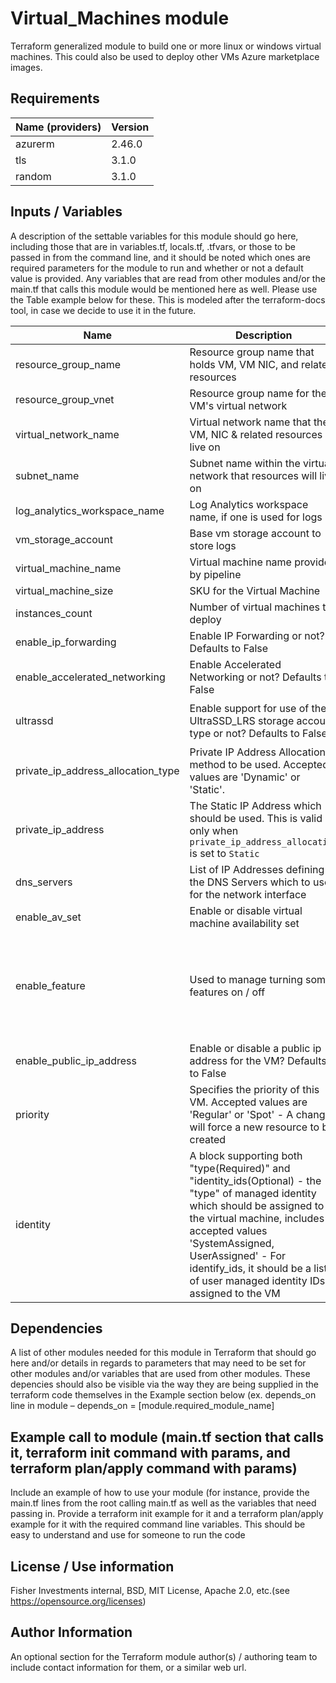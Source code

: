 

# Virtual_Machines module

Terraform generalized module to build one or more linux or windows virtual machines.  This could also be used to deploy other VMs Azure marketplace images.

## Requirements

| Name (providers)   | Version  |
|--------------------|----------|
| azurerm            |  2.46.0  |
| tls                |  3.1.0   |
| random             |  3.1.0   |


## Inputs / Variables

A description of the settable variables for this module should go here, including those that are in variables.tf, locals.tf, .tfvars, or those to be passed in from the command line, and it should be noted which ones are required parameters for the module to run and whether or not a default value is provided. Any variables that are read from other modules and/or the main.tf that calls this module would be mentioned here as well.  Please use the Table example below for these.  This is modeled after the terraform-docs tool, in case we decide to use it in the future.

| Name              | Description                              | Type    | Default Value   | Required |
|-------------------|------------------------------------------|---------|-----------------|:--------:|
| resource_group_name | Resource group name that holds VM, VM NIC, and related resources | `string` | `None`  |   yes     |
| resource_group_vnet | Resource group name for the VM's virtual network | `string` | `None`  |   yes     |
| virtual_network_name | Virtual network name that the VM, NIC & related resources live on | `string` | `None`  |   yes     |
| subnet_name | Subnet name within the virtual network that resources will live on | `string` | `None`  |   yes     |
| log_analytics_workspace_name | Log Analytics workspace name, if one is used for logs | `string` | `null`  |   yes     |
| vm_storage_account | Base vm storage account to store logs | `string` | `null`  |   yes     |
| virtual_machine_name | Virtual machine name provided by pipeline | `string` | `None`  |   yes     |
| virtual_machine_size | SKU for the Virtual Machine | `string` | `"Standard_A2_v2"` |   yes     |
| instances_count | Number of virtual machines to deploy | `number` | `1`  |   yes     |
| enable_ip_forwarding | Enable IP Forwarding or not? Defaults to False | `boolean` | `false`  |   yes     |
| enable_accelerated_networking | Enable Accelerated Networking or not? Defaults to False | `bool` | `false`  |   yes     |
| ultrassd | Enable support for use of the UltraSSD_LRS storage account type or not? Defaults to False | `map` | `{` <br> &nbsp;&nbsp;`"required" = false`<br>` }`  |   yes     |
| private_ip_address_allocation_type | Private IP Address Allocation method to be used. Accepted values are 'Dynamic' or 'Static'. | `map` | `"Dynamic"`  |   yes     |
| private_ip_address | The Static IP Address which should be used. This is valid only when `private_ip_address_allocation` is set to `Static` | `string` | `None`  |   no     |
| dns_servers | List of IP Addresses defining the DNS Servers which to use for the network interface | `list` | `None`  |   no     |
| enable_av_set | Enable or disable virtual machine availability set | `bool` | `None`  |   no     |
| enable_feature | Used to manage turning some features on / off | `map` | `default = {` <br> &nbsp;&nbsp;`"yes" = true` <br> &nbsp;&nbsp;`"y" = true` <br> &nbsp;&nbsp;`"true" = true` <br> &nbsp;&nbsp;`"no" = false` <br> &nbsp;&nbsp;`"n"  = false` <br> &nbsp;&nbsp;`"false" = false` <br> `}`  |   yes     |
| enable_public_ip_address | Enable or disable a public ip address for the VM? Defaults to False | `bool` | `false`  |   yes     |
| priority | Specifies the priority of this VM.  Accepted values are 'Regular' or 'Spot' - A change will force a new resource to be created | `string` | `Regular`  |   yes     |
| identity | A block supporting both "type(Required)" and "identity_ids(Optional) - the "type" of managed identity which should be assigned to the virtual machine, includes accepted values 'SystemAssigned, UserAssigned' - For identify_ids, it should be a list of user managed identity IDs assigned to the VM | `map` | `null`  |   yes     |


## Dependencies

A list of other modules needed for this module in Terraform that should go here and/or details in regards to parameters that may need to be set for other modules and/or variables that are used from other modules.  These depencies should also be visible via the way they are being supplied in the terraform code themselves in the Example section below (ex. depends_on line in module – depends_on = [module.required_module_name]


## Example call to module (main.tf section that calls it, terraform init command with params, and terraform plan/apply command with params)

Include an example of how to use your module (for instance, provide the main.tf lines from the root calling main.tf as well as the variables that need passing in.  Provide a terraform init example for it and a terraform plan/apply example for it with the required command line variables.  This should be easy to understand and use for someone to run the code


## License / Use information

Fisher Investments internal, BSD, MIT License, Apache 2.0, etc.(see https://opensource.org/licenses)


## Author Information

An optional section for the Terraform module author(s) / authoring team to include contact information for them, or a similar web url.
